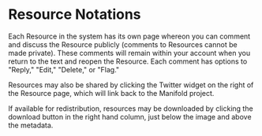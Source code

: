 # Resource Notations
Each Resource in the system has its own page whereon you can comment and discuss the Resource publicly (comments to Resources cannot be made private). These comments will remain within your account when you return to the text and reopen the Resource. Each comment has options to "Reply," "Edit," "Delete," or "Flag."

Resources may also be shared by clicking the Twitter widget on the right of the Resource page, which will link back to the Manifold project.

If available for redistribution, resources may be downloaded by clicking the download button in the right hand column, just below the image and above the metadata.

